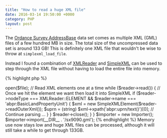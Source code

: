 ```yaml
---
title: "How to read a huge XML file"
date: 2016-03-14 19:50:00 +0000
category: PHP
layout: post
---
```

The [Ordance Survey AddressBase](https://www.ordnancesurvey.co.uk/business-and-government/products/addressbase-products.html) data set comes as multiple XML (GML) files of a few hundred MB in size. The total
size of the uncompressed data set is around 133 GB! This is definitely one XML file that wouldn't be wise to
throw at `simplexml_load_file`.

Instead I found a combination of [XMLReader](http://php.net/XMLReader) and [SimpleXML](http://php.net/SimpleXML) can be used to step through the XML file without
having to load the entire file into memory.

{% highlight php %}
<?php

class Importer
{
    public function import($file)
    {
        $reader = new XMLReader();
        $reader->open($file);

        // Read XML elements one at a time
        while ($reader->read()) {
            // Once we hit the element we want then load it into SimpleXML
            if ($reader->nodeType === XMLReader::ELEMENT && $reader->name === 'abpr:BasicLandPropertyUnit') {
                $xml = new SimpleXMLElement($reader->readOuterXml());
                $uprn = (string) $xml->xpath('abpr:uprn/text()')[0];
                // Continue parsing ...
            }
        }

        $reader->close();
    }
}

$importer = new Importer();
$importer->import(__DIR__ . '/sx9090.gml');
{% endhighlight %}

Memory use now stays low and huge XML files can be processed, although it will still take a while to get through 133GB.
